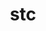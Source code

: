 ---
title: "stc"
layout: cache
categories: [package, develop-2025-02-16]
meta: {"compilers": ["cce@=18.0.0", "gcc@=11.4.0"], "num_specs": 3, "num_specs_by_stack": {"e4s": 2, "e4s-cray-rhel": 1, "root": 3}, "oss": ["rhel8", "ubuntu22.04"], "platforms": ["linux"], "stacks": ["e4s", "e4s-cray-rhel", "root"], "targets": ["x86_64_v3"], "versions": ["0.9.0"]}
spec_details: [{"compiler": "cce@=18.0.0", "hash": "2kdswfez525pcj55ftpnoako2sfwjtm7", "os": "rhel8", "platform": "linux", "size": "-", "stacks": ["e4s-cray-rhel", "root"], "tarball": "https://binaries.spack.io/develop-2025-02-16/build_cache/linux-rhel8-x86_64_v3/cce-18.0.0/stc-0.9.0/linux-rhel8-x86_64_v3-cce-18.0.0-stc-0.9.0-2kdswfez525pcj55ftpnoako2sfwjtm7.spack", "target": "x86_64_v3", "variants": ["build_system=autotools"], "versions": ["0.9.0"]}, {"compiler": "gcc@=11.4.0", "hash": "svmh5nrzjjtlbpcfnncqrq6godk2au75", "os": "ubuntu22.04", "platform": "linux", "size": "-", "stacks": ["e4s", "root"], "tarball": "https://binaries.spack.io/develop-2025-02-16/build_cache/linux-ubuntu22.04-x86_64_v3/gcc-11.4.0/stc-0.9.0/linux-ubuntu22.04-x86_64_v3-gcc-11.4.0-stc-0.9.0-svmh5nrzjjtlbpcfnncqrq6godk2au75.spack", "target": "x86_64_v3", "variants": ["build_system=autotools"], "versions": ["0.9.0"]}, {"compiler": "gcc@=11.4.0", "hash": "4dereq5gy5dnk6omczj2snb5emgpabsi", "os": "ubuntu22.04", "platform": "linux", "size": "-", "stacks": ["e4s", "root"], "tarball": "https://binaries.spack.io/develop-2025-02-16/build_cache/linux-ubuntu22.04-x86_64_v3/gcc-11.4.0/stc-0.9.0/linux-ubuntu22.04-x86_64_v3-gcc-11.4.0-stc-0.9.0-4dereq5gy5dnk6omczj2snb5emgpabsi.spack", "target": "x86_64_v3", "variants": ["build_system=autotools"], "versions": ["0.9.0"]}]
---